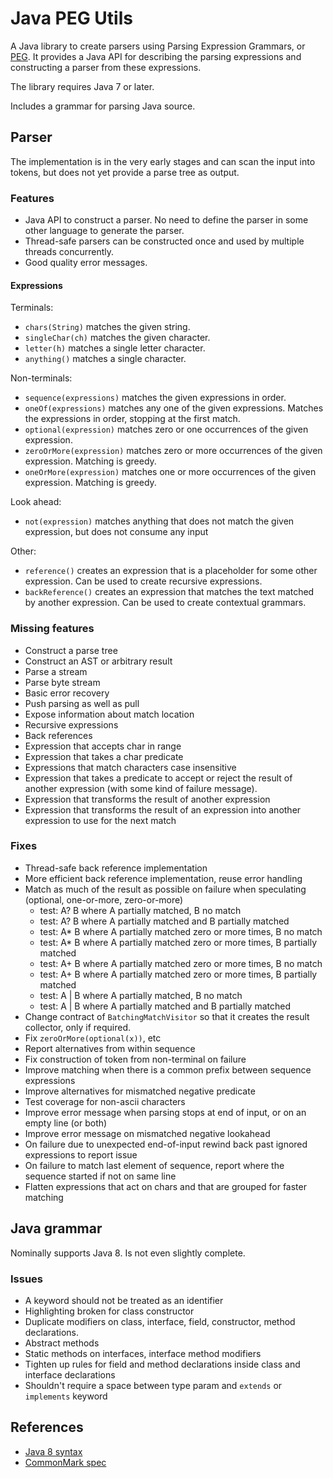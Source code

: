 # Java PEG Utils

A Java library to create parsers using Parsing Expression Grammars, or [PEG](https://en.wikipedia.org/wiki/Parsing_expression_grammar). It provides a Java API for describing the parsing expressions and constructing a parser from these expressions.

The library requires Java 7 or later.

Includes a grammar for parsing Java source.

## Parser

The implementation is in the very early stages and can scan the input into tokens, but does not yet provide a parse tree as output.

### Features

- Java API to construct a parser. No need to define the parser in some other language to generate the parser.
- Thread-safe parsers can be constructed once and used by multiple threads concurrently.
- Good quality error messages.

#### Expressions

Terminals:

- `chars(String)` matches the given string.
- `singleChar(ch)` matches the given character.
- `letter(h)` matches a single letter character.
- `anything()` matches a single character.

Non-terminals:

- `sequence(expressions)` matches the given expressions in order.
- `oneOf(expressions)` matches any one of the given expressions. Matches the expressions in order, stopping at the first match.
- `optional(expression)` matches zero or one occurrences of the given expression. 
- `zeroOrMore(expression)` matches zero or more occurrences of the given expression. Matching is greedy.
- `oneOrMore(expression)` matches one or more occurrences of the given expression. Matching is greedy.

Look ahead:

- `not(expression)` matches anything that does not match the given expression, but does not consume any input

Other:

- `reference()` creates an expression that is a placeholder for some other expression. Can be used to create recursive expressions.
- `backReference()` creates an expression that matches the text matched by another expression. Can be used to create contextual grammars.

### Missing features

- Construct a parse tree
- Construct an AST or arbitrary result
- Parse a stream
- Parse byte stream
- Basic error recovery
- Push parsing as well as pull
- Expose information about match location
- Recursive expressions
- Back references
- Expression that accepts char in range
- Expression that takes a char predicate
- Expressions that match characters case insensitive
- Expression that takes a predicate to accept or reject the result of another expression (with some kind of failure message).
- Expression that transforms the result of another expression
- Expression that transforms the result of an expression into another expression to use for the next match

### Fixes

- Thread-safe back reference implementation
- More efficient back reference implementation, reuse error handling
- Match as much of the result as possible on failure when speculating (optional, one-or-more, zero-or-more) 
    - test: A? B where A partially matched, B no match
    - test: A? B where A partially matched and B partially matched
    - test: A* B where A partially matched zero or more times, B no match
    - test: A* B where A partially matched zero or more times, B partially matched
    - test: A+ B where A partially matched zero or more times, B no match
    - test: A+ B where A partially matched zero or more times, B partially matched
    - test: A | B where A partially matched, B no match
    - test: A | B where A partially matched and B partially matched
- Change contract of `BatchingMatchVisitor` so that it creates the result collector, only if required.
- Fix `zeroOrMore(optional(x))`, etc
- Report alternatives from within sequence
- Fix construction of token from non-terminal on failure
- Improve matching when there is a common prefix between sequence expressions
- Improve alternatives for mismatched negative predicate
- Test coverage for non-ascii characters
- Improve error message when parsing stops at end of input, or on an empty line (or both)
- Improve error message on mismatched negative lookahead
- On failure due to unexpected end-of-input rewind back past ignored expressions to report issue
- On failure to match last element of sequence, report where the sequence started if not on same line
- Flatten expressions that act on chars and that are grouped for faster matching

## Java grammar

Nominally supports Java 8. Is not even slightly complete.

### Issues

- A keyword should not be treated as an identifier
- Highlighting broken for class constructor
- Duplicate modifiers on class, interface, field, constructor, method declarations.
- Abstract methods
- Static methods on interfaces, interface method modifiers
- Tighten up rules for field and method declarations inside class and interface declarations
- Shouldn't require a space between type param and `extends` or `implements` keyword

## References

- [Java 8 syntax](https://docs.oracle.com/javase/specs/jls/se8/html/jls-19.html)
- [CommonMark spec](http://spec.commonmark.org)
